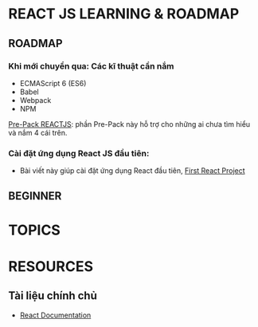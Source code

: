 # REACT JS LEARNING & ROADMAP

## ROADMAP

### Khi mới chuyển qua: Các kĩ thuật cần nắm

* ECMAScript 6 (ES6)
* Babel
* Webpack
* NPM

[Pre-Pack REACTJS](#): phần Pre-Pack này hỗ trợ cho những ai chưa tìm hiểu và nắm 4 cái trên.

### Cài đặt ứng dụng React JS đầu tiên:
* Bài viết này giúp cài đặt ứng dụng React đầu tiên,
[First React Project](https://medium.com/@diamondgfx/learning-react-with-create-react-app-part-1-a12e1833fdc)
## BEGINNER
# TOPICS
# RESOURCES
## Tài liệu chính chủ
* [React Documentation](https://facebook.github.io/react/docs/hello-world.html)
